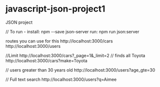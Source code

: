 # javascript-json-project1
JSON project

// To run -
install: npm --save json-server
run: npm run json:server

<!-- Ref -->
routes you can use for this 
http://localhost:3000/cars
http://localhost:3000/users

//Limit 
http://localhost:3000/cars?_page=1&_limit=2
// finds all Toyota
http://localhost:3000/cars?make=Toyota

// users greater than 30 years old
http://localhost:3000/users?age_gte=30

// Full text search
http://localhost:3000/users?q=Aimee